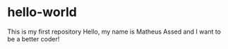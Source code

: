 # hello-world
This is my first repository
Hello, my name is Matheus Assed and I want to be a better coder!
